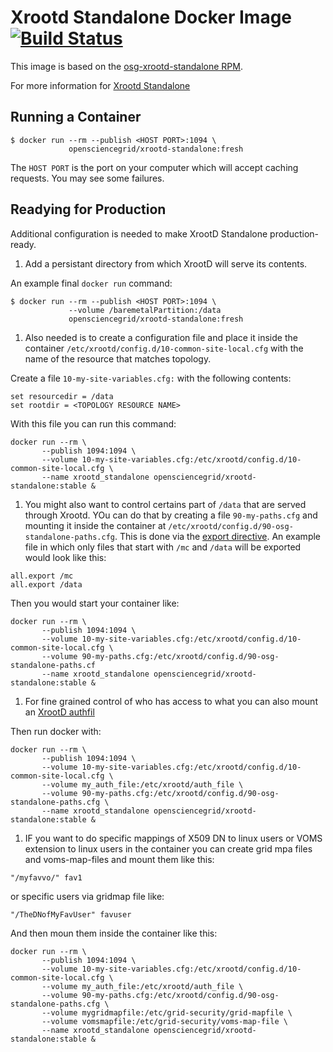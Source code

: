 Xrootd Standalone Docker Image [![Build Status](https://travis-ci.org/opensciencegrid/docker-xrootd-standalone.svg?branch=master)](https://travis-ci.org/opensciencegrid/docker-xrootd-standalone)
==============================

This image is based on the [osg-xrootd-standalone RPM](https://github.com/opensciencegrid/Software-Redhat/tree/trunk/osg-xrootd).

For more information for [Xrootd Standalone](https://opensciencegrid.org/docs/data/xrootd/install-standalone/)


Running a Container
-------------------

```
$ docker run --rm --publish <HOST PORT>:1094 \
             opensciencegrid/xrootd-standalone:fresh
```

The `HOST PORT` is the port on your computer which will accept caching requests.  You may see some failures.  

Readying for Production
------------------------

Additional configuration is needed to make XrootD Standalone production-ready.

1. Add a persistant directory from which XrootD will serve its contents.

An example final `docker run` command:

```
$ docker run --rm --publish <HOST PORT>:1094 \
             --volume /baremetalPartition:/data
             opensciencegrid/xrootd-standalone:fresh
```

1. Also needed is to create a configuration file and place it inside the container `/etc/xrootd/config.d/10-common-site-local.cfg` with the name of the resource that matches topology.

Create a file `10-my-site-variables.cfg:` with the following contents:
```
set resourcedir = /data
set rootdir = <TOPOLOGY RESOURCE NAME>
```

With this file you can run this command:
```
docker run --rm \
       --publish 1094:1094 \
       --volume 10-my-site-variables.cfg:/etc/xrootd/config.d/10-common-site-local.cfg \
       --name xrootd_standalone opensciencegrid/xrootd-standalone:stable &
```

1. You might also want to control certains part of `/data` that are served through Xrootd. YOu can do that by creating a file `90-my-paths.cfg` and mounting it inside the container at `/etc/xrootd/config.d/90-osg-standalone-paths.cfg`. This is done via the [export directive](https://xrootd.slac.stanford.edu/doc/dev49/ofs_config.htm#_Toc522916544). An example file in which only files that start with `/mc` and `/data` will be exported would look like this:

```
all.export /mc
all.export /data
```

Then you would start your container like:

```
docker run --rm \
       --publish 1094:1094 \
       --volume 10-my-site-variables.cfg:/etc/xrootd/config.d/10-common-site-local.cfg \
       --volume 90-my-paths.cfg:/etc/xrootd/config.d/90-osg-standalone-paths.cf
       --name xrootd_standalone opensciencegrid/xrootd-standalone:stable &
```

1. For fine grained control of who has access to what you can also mount an [XrootD authfil](https://opensciencegrid.org/docs/data/xrootd/xrootd-authorization/)


Then run docker with:

```
docker run --rm \
       --publish 1094:1094 \
       --volume 10-my-site-variables.cfg:/etc/xrootd/config.d/10-common-site-local.cfg \
       --volume my_auth_file:/etc/xrootd/auth_file \
       --volume 90-my-paths.cfg:/etc/xrootd/config.d/90-osg-standalone-paths.cfg \
       --name xrootd_standalone opensciencegrid/xrootd-standalone:stable &
```

1. IF you want to do specific mappings of X509 DN to linux users or VOMS extension to linux users in the container you can create grid mpa files and voms-map-files and mount them like this:


```
"/myfavvo/" fav1
```

or specific users via gridmap file like:

```
"/TheDNofMyFavUser" favuser
```

And then moun them inside the container like this:

```
docker run --rm \
       --publish 1094:1094 \
       --volume 10-my-site-variables.cfg:/etc/xrootd/config.d/10-common-site-local.cfg \
       --volume	my_auth_file:/etc/xrootd/auth_file \
       --volume 90-my-paths.cfg:/etc/xrootd/config.d/90-osg-standalone-paths.cfg \
       --volume mygridmapfile:/etc/grid-security/grid-mapfile \
       --volume vomsmapfile:/etc/grid-security/voms-map-file \
       --name xrootd_standalone opensciencegrid/xrootd-standalone:stable &
```